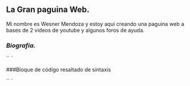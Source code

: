 ## La Gran paguina Web.

Mi nombre es Wesner Mendoza y estoy aqui creando una paguina web  a bases de  2 videos de youtube y algunos foros de ayuda.

### _Biografia._
`` `

 ###Bloque de código resaltado de sintaxis

`` ` 

